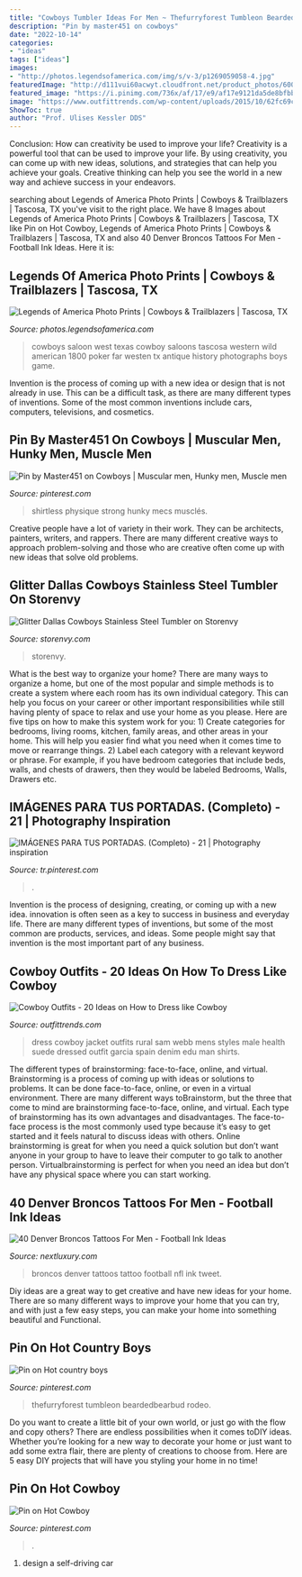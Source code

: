```yaml
---
title: "Cowboys Tumbler Ideas For Men ~ Thefurryforest Tumbleon Beardedbearbud Rodeo"
description: "Pin by master451 on cowboys"
date: "2022-10-14"
categories:
- "ideas"
tags: ["ideas"]
images:
- "http://photos.legendsofamerica.com/img/s/v-3/p1269059058-4.jpg"
featuredImage: "http://d111vui60acwyt.cloudfront.net/product_photos/60064275/file_4598c3bb53_original.jpg"
featured_image: "https://i.pinimg.com/736x/af/17/e9/af17e9121da5de8bfbbb8a7a85b2fd84.jpg"
image: "https://www.outfittrends.com/wp-content/uploads/2015/10/62fc69c6ee525c64b410ce9667a9f46d.jpg"
ShowToc: true
author: "Prof. Ulises Kessler DDS"
---
```



Conclusion: How can creativity be used to improve your life?
Creativity is a powerful tool that can be used to improve your life. By using creativity, you can come up with new ideas, solutions, and strategies that can help you achieve your goals. Creative thinking can help you see the world in a new way and achieve success in your endeavors.

	

		
searching about Legends of America Photo Prints | Cowboys &amp; Trailblazers | Tascosa, TX you've visit to the right place. We have 8 Images about Legends of America Photo Prints | Cowboys &amp; Trailblazers | Tascosa, TX like Pin on Hot Cowboy, Legends of America Photo Prints | Cowboys &amp; Trailblazers | Tascosa, TX and also 40 Denver Broncos Tattoos For Men - Football Ink Ideas. Here it is:
		
    
## Legends Of America Photo Prints | Cowboys &amp; Trailblazers | Tascosa, TX

<img loading=lazy src="http://photos.legendsofamerica.com/img/s/v-3/p1269059058-4.jpg" onerror="this.onerror=null;this.src='https://tse3.mm.bing.net/th?id=OIP.6sO5Xy1QFiO_c0Lmwao2AAHaFx&amp;pid=15.1';" alt="Legends of America Photo Prints | Cowboys &amp; Trailblazers | Tascosa, TX">

_Source: photos.legendsofamerica.com_

>cowboys saloon west texas cowboy saloons tascosa western wild american 1800 poker far westen tx antique history photographs boys game. 

	

Invention is the process of coming up with a new idea or design that is not already in use. This can be a difficult task, as there are many different types of inventions. Some of the most common inventions include cars, computers, televisions, and cosmetics.

    
## Pin By Master451 On Cowboys | Muscular Men, Hunky Men, Muscle Men

<img loading=lazy src="https://i.pinimg.com/736x/b6/80/5a/b6805aaf5a5c4f238db3d03dbe968a1a.jpg" onerror="this.onerror=null;this.src='https://tse4.mm.bing.net/th?id=OIP.8F2zOwTO_hZmlRYMm90CXQHaLI&amp;pid=15.1';" alt="Pin by Master451 on Cowboys | Muscular men, Hunky men, Muscle men">

_Source: pinterest.com_

>shirtless physique strong hunky mecs musclés. 

	

Creative people have a lot of variety in their work. They can be architects, painters, writers, and rappers. There are many different creative ways to approach problem-solving and those who are creative often come up with new ideas that solve old problems.

    
## Glitter Dallas Cowboys Stainless Steel Tumbler On Storenvy

<img loading=lazy src="http://d111vui60acwyt.cloudfront.net/product_photos/60064275/file_4598c3bb53_original.jpg" onerror="this.onerror=null;this.src='https://tse1.mm.bing.net/th?id=OIP.9OWG8iSYkA6H2Vb9kLnllgHaJ4&amp;pid=15.1';" alt="Glitter Dallas Cowboys Stainless Steel Tumbler on Storenvy">

_Source: storenvy.com_

>storenvy. 

	

What is the best way to organize your home?
There are many ways to organize a home, but one of the most popular and simple methods is to create a system where each room has its own individual category. This can help you focus on your career or other important responsibilities while still having plenty of space to relax and use your home as you please. Here are five tips on how to make this system work for you: 1) Create categories for bedrooms, living rooms, kitchen, family areas, and other areas in your home. This will help you easier find what you need when it comes time to move or rearrange things. 2) Label each category with a relevant keyword or phrase. For example, if you have bedroom categories that include beds, walls, and chests of drawers, then they would be labeled Bedrooms, Walls, Drawers etc.

    
## IMÁGENES PARA TUS PORTADAS. (Completo) - 21 | Photography Inspiration

<img loading=lazy src="https://i.pinimg.com/736x/af/17/e9/af17e9121da5de8bfbbb8a7a85b2fd84.jpg" onerror="this.onerror=null;this.src='https://tse4.mm.bing.net/th?id=OIP.edqRQIt1K_7_kAthKMz-0AHaLI&amp;pid=15.1';" alt="IMÁGENES PARA TUS PORTADAS. (Completo) - 21 | Photography inspiration">

_Source: tr.pinterest.com_

>. 

	

Invention is the process of designing, creating, or coming up with a new idea. innovation is often seen as a key to success in business and everyday life. There are many different types of inventions, but some of the most common are products, services, and ideas. Some people might say that invention is the most important part of any business.

    
## Cowboy Outfits - 20 Ideas On How To Dress Like Cowboy

<img loading=lazy src="https://www.outfittrends.com/wp-content/uploads/2015/10/62fc69c6ee525c64b410ce9667a9f46d.jpg" onerror="this.onerror=null;this.src='https://tse1.mm.bing.net/th?id=OIP.fFVYTPlPi5WIpwcp0QIcEwHaKh&amp;pid=15.1';" alt="Cowboy Outfits - 20 Ideas on How to Dress like Cowboy">

_Source: outfittrends.com_

>dress cowboy jacket outfits rural sam webb mens styles male health suede dressed outfit garcia spain denim edu man shirts. 

	

The different types of brainstorming: face-to-face, online, and virtual.
Brainstorming is a process of coming up with ideas or solutions to problems. It can be done face-to-face, online, or even in a virtual environment. There are many different ways toBrainstorm, but the three that come to mind are brainstorming face-to-face, online, and virtual. 
Each type of brainstorming has its own advantages and disadvantages. The face-to-face process is the most commonly used type because it’s easy to get started and it feels natural to discuss ideas with others. Online brainstorming is great for when you need a quick solution but don’t want anyone in your group to have to leave their computer to go talk to another person. Virtualbrainstorming is perfect for when you need an idea but don’t have any physical space where you can start working.

    
## 40 Denver Broncos Tattoos For Men - Football Ink Ideas

<img loading=lazy src="http://nextluxury.com/wp-content/uploads/small-denver-broncos-nfl-logo-guys-inner-forearm-tattoo.jpg" onerror="this.onerror=null;this.src='https://tse1.mm.bing.net/th?id=OIP.VptjbUMrql9dl12RYayT6wHaHa&amp;pid=15.1';" alt="40 Denver Broncos Tattoos For Men - Football Ink Ideas">

_Source: nextluxury.com_

>broncos denver tattoos tattoo football nfl ink tweet. 

	

Diy ideas are a great way to get creative and have new ideas for your home. There are so many different ways to improve your home that you can try, and with just a few easy steps, you can make your home into something beautiful and Functional.

    
## Pin On Hot Country Boys

<img loading=lazy src="https://i.pinimg.com/736x/33/93/82/339382408c5cf28223dc91d2cf478c69.jpg" onerror="this.onerror=null;this.src='https://tse3.mm.bing.net/th?id=OIP.WuPDK2IEz4PfXnKZVypYhAAAAA&amp;pid=15.1';" alt="Pin on Hot country boys">

_Source: pinterest.com_

>thefurryforest tumbleon beardedbearbud rodeo. 

	

Do you want to create a little bit of your own world, or just go with the flow and copy others? There are endless possibilities when it comes toDIY ideas. Whether you’re looking for a new way to decorate your home or just want to add some extra flair, there are plenty of creations to choose from. Here are 5 easy DIY projects that will have you styling your home in no time!

    
## Pin On Hot Cowboy

<img loading=lazy src="https://i.pinimg.com/736x/91/44/58/91445851ffa2400d265b1264844713c9.jpg" onerror="this.onerror=null;this.src='https://tse3.mm.bing.net/th?id=OIP.7X8B2zAuB527lafWsVvV6AHaIe&amp;pid=15.1';" alt="Pin on Hot Cowboy">

_Source: pinterest.com_

>. 

	

1. design a self-driving car 

